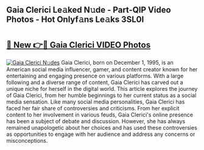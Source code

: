 ## Gaia Clerici Le𝚊ked N𝚞de - Part-QlP Video Photos - Hot Onlyf𝚊ns Le𝚊ks 3SL0I

# <h2><a href="http://ac26007.deff.icu/?id=Gaia+Clerici">🔗 New 👉🔴 Gaia Clerici VIDEO Photos</a></h2>

[![Gaia Clerici N𝚞des](https://i.imgur.com/rIISA9y.gif)](http://ac26007.deff.icu/?id=Gaia+Clerici)
Gaia Clerici, born on December 1, 1995, is an American social media influencer, gamer, and content creator known for her entertaining and engaging presence on various platforms. With a large following and a diverse range of content, Gaia Clerici has carved out a unique niche for herself in the digital world. This article explores the journey of Gaia Clerici, from her humble beginnings to her current status as a social media sensation. Like many social media personalities, Gaia Clerici has faced her fair share of controversies and criticisms. From her explicit content to her involvement in various feuds, Gaia Clerici's online presence has been a subject of debate and discussion. However, she has always remained unapologetic about her choices and has used these controversies as opportunities to engage with her audience and address any concerns or misconceptions.
